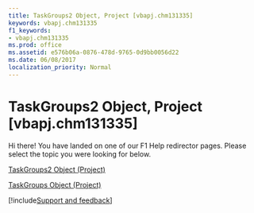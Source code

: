 ```yaml
---
title: TaskGroups2 Object, Project [vbapj.chm131335]
keywords: vbapj.chm131335
f1_keywords:
- vbapj.chm131335
ms.prod: office
ms.assetid: e576b06a-0876-478d-9765-0d9bb0056d22
ms.date: 06/08/2017
localization_priority: Normal
---
```



# TaskGroups2 Object, Project [vbapj.chm131335]

Hi there! You have landed on one of our F1 Help redirector pages. Please select the topic you were looking for below.

[TaskGroups2 Object (Project)](https://msdn.microsoft.com/library/08346fd5-3dbd-23ea-9dc8-c2361ce043f4%28Office.15%29.aspx)

[TaskGroups Object (Project)](https://msdn.microsoft.com/library/76d01102-cc38-36c1-f2fb-c5155f3056db%28Office.15%29.aspx)

[!include[Support and feedback](~/includes/feedback-boilerplate.md)]